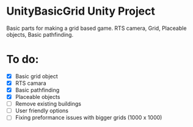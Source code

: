# UnityBasicGrid Unity Project

Basic parts for making a grid based game. RTS camera, Grid, Placeable objects, Basic pathfinding.

# To do:

- [x] Basic grid object
- [x] RTS camara
- [x] Basic pathfinding
- [x] Placeable objects
- [ ] Remove existing buildings
- [ ] User friendly options
- [ ] Fixing preformance issues with bigger grids (1000 x 1000)
